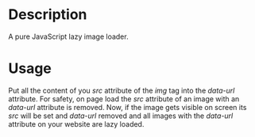 # Description
A pure JavaScript lazy image loader.

# Usage
Put all the content of you _src_ attribute of the _img_ tag into the _data-url_ attribute. For safety, on page load the _src_ attribute of an image with an _data-url_ attribute is removed. Now, if the image gets visible on screen its _src_ will be set and _data-url_ removed and all images with the _data-url_ attribute on your website are lazy loaded.
